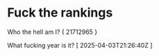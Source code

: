 # Fuck the rankings

Who the hell am I?
{ 21712965 }

What fucking year is it?
[ 2025-04-03T21:26:40Z ]
